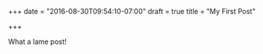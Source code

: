 +++
date = "2016-08-30T09:54:10-07:00"
draft = true
title = "My First Post"

+++

What a lame post!
